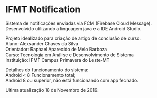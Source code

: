 # IFMT Notification
Sistema de notificações enviadas via FCM (Firebase Cloud Message).<br>
Desenvolvido utilizando a linguagem java e a IDE Android Studio.

Projeto idealizado para criação de artigo de conclusão de curso.<br>
Aluno: Alexsander Chaves da Silva<br>
Orientador: Raphael Aparecido de Melo Barboza<br>
Curso: Tecnologia em Análise e Desenvolvimento de Sistema<br>
Instituição: IFMT Campus Primavera do Leste-MT

Detalhes do funcionamento do sistema:<br>
Android < 8 Funcionamento total;<br>
Android 8 ou superior, não está funcionando com app fechado.<br>

Ultima atualização 18 de Novembro de 2019.
